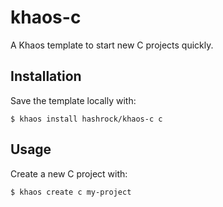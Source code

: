# khaos-c

A Khaos template to start new C projects quickly.

## Installation

Save the template locally with:

    $ khaos install hashrock/khaos-c c

## Usage

Create a new C project with:

    $ khaos create c my-project
